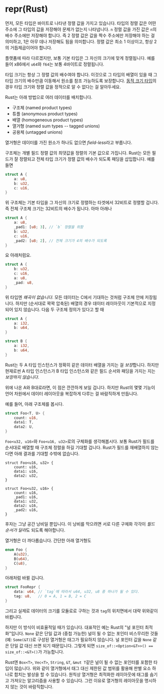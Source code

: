 # repr(Rust)

먼저, 모든 타입은 바이트로 나타낸 정렬 값을 가지고 있습니다. 타입의
정렬 값은 어떤 주소에 그 타입의 값을 저장해야 문제가 없는지 나타냅니다.
`n` 정렬 값을 가진 값은 `n`의 배수 주소에만 저장해야 합니다.
즉 2 정렬 값은 값을 짝수 주소에만 저장해야 하는 걸 의미하고, 1은 아무 데나
저장해도 됨을 의미합니다. 정렬 값은 최소 1 이상이고, 항상 2의
거듭제곱이어야 합니다.

플랫폼에 따라 다르겠지만, 보통 기본 타입은 그 자신의 크기에 맞게
정렬됩니다. 예를 들어 x86에서 `u64`와 `f64`는 보통 4바이트로 정렬됩니다.

타입 크기는 항상 그 정렬 값의 배수여야 합니다. 이것으로 그 타입의 배열이 있을 때
그 타입 크기의 배수만큼 이동해서 원소를 참조 가능하도록 보장합니다.
[동적 크기 타입][dst]의 경우 타입 크기와 정렬 값을 정적으로 알 수 없다는 걸
알아두세요.

Rust는 아래 방법으로 여러 데이터를 배치합니다.

* 구조체 (named product types)
* 튜플 (anonymous product types)
* 배열 (homogeneous product types)
* 열거형 (named sum types -- tagged unions)
* 공용체 (untagged unions)

열거형은 데이터를 가진 원소가 하나도 없으면 *field-less*라고 부릅니다.

구조체는 개별 필드 정렬 값의 최댓값을 정렬의 기본 값으로 가집니다. Rust는
모든 필드가 잘 정렬되고 전체 타입 크기가 정렬 값의 배수가 되도록
패딩을 삽입합니다. 예를 들면

```rust
struct A {
    a: u8,
    b: u32,
    c: u16,
}
```

위 구조체는 기본 타입을 그 자신의 크기로 정렬하는 타겟에서 32비트로
정렬할 겁니다. 즉 전체 구조체 크기는 32비트의 배수가 됩니다. 아마 아래나

```rust
struct A {
    a: u8,
    _pad1: [u8; 3], // `b` 정렬을 위함
    b: u32,
    c: u16,
    _pad2: [u8; 2], // 전체 크기가 4의 배수가 되도록
}
```

요 아래처럼요.

```rust
struct A {
    b: u32,
    c: u16,
    a: u8,
    _pad: u8,
}
```

위 타입엔 *왜곡이 없습니다*. 모든 데이터는 C에서 기대하는 것처럼 구조체 안에
저장됩니다. 하지만 (순서대로 꽉꽉 압축된) 배열의 경우 데이터 레이아웃이
기본적으로 지정되어 있지 않습니다. 다음 두 구조체 정의가 있다고 할 때

```rust
struct A {
    a: i32,
    b: u64,
}

struct B {
    a: i32,
    b: u64,
}
```

Rust는 두 A 타입 인스턴스가 정확히 같은 데이터 배열을 가지는 걸 *보장*합니다.
하지만 현재로썬 A 타입 인스턴스가 B 타입 인스턴스와 같은 필드 순서와 패딩을
가지는 지는 *보장하지 않습니다*.

위에 나온 A와 B대로라면, 이 점은 깐깐하게 보일 겁니다. 하지만 Rust의 몇몇 기능이
언어 차원에서 데이터 레이아웃을 복잡하게 다루는 걸 바람직하게 만듭니다.

예를 들어, 아래 구조체를 봅시다.

```rust
struct Foo<T, U> {
    count: u16,
    data1: T,
    data2: U,
}
```

`Foo<u32, u16>`와 `Foo<u16, u32>`로의 구체화를 생각해봅시다. 보통 Rust가 필드를
순서대로 배열할 때 구조체 정렬을 하길 기대할 겁니다. Rust가 필드를 재배열하지
않는다면 아래 결과를 기대할 수밖에 없습니다.

```rust,ignore
struct Foo<u16, u32> {
    count: u16,
    data1: u16,
    data2: u32,
}

struct Foo<u32, u16> {
    count: u16,
    _pad1: u16,
    data1: u32,
    data2: u16,
    _pad2: u16,
}
```

후자는 그냥 공간 낭비일 뿐입니다. 이 낭비를 막으려면 서로 다른 구체화 각각이
*필드 순서가 달라*도 되도록 해야합니다.

열거형은 더 까다롭습니다. 간단한 아래 열거형도

```rust
enum Foo {
    A(u32),
    B(u64),
    C(u8),
}
```

아래처럼 바뀔 겁니다.

```rust
struct FooRepr {
    data: u64, // `tag`에 따라서 u64, u32, u8 중 하나가 될 수 있다.
    tag: u8,   // 0 = A, 1 = B, 2 = C
}
```

그리고 실제로 데이터의 크기를 모듈로로 구하는 것과 `tag`의 위치면에서
대략 위와같이 바뀝니다.

하지만 이 방식이 비효율적일 때가 있습니다. 대표적인 예는 Rust의 "널 포인터
최적화"입니다. `None` 같은 단일 값과 (중첩 가능한) 널이 될 수 없는 포인터
비스무리한 것들(예: `Some(&T)`)로 구성된 열거형은 태그가 필요하지 않습니다.
널 포인터 값을 `None` 같은 단일 값 대신 쓰면 되기 때문입니다. 그렇게 되면
`size_of::<Option<&T>>() == size_of::<&T>()`가 가능합니다.

Rust엔 `Box<T>`, `Vec<T>`, `String`, `&T`, `&mut T`같은 널이 될 수 없는 포인터를
포함한 타입이 많습니다. 위와 같이 열거형에서 태그 대신 제한된 값 범위를 활용해
판별 요소 하나로 합치는 발상을 할 수 있습니다. 원칙상 열거형은 최적화한
레이아웃에 태그를 숨기고 가져오는 알고리즘을 사용할 수 있습니다. 그런 이유로
열거형의 레이아웃을 명시하지 않는 것이 바람직합니다.

[dst]: exotic-sizes.html#dynamically-sized-types-dsts
